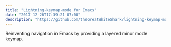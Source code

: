 ```yaml
---
title: "Lightning-keymap-mode for Emacs"
date: "2017-12-26T17:39:21-07:00"
description: "https://github.com/theGreatWhiteShark/lightning-keymap-mode"
---
```


Reinventing navigation in Emacs by providing a layered minor mode
keymap. 
